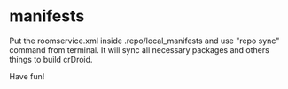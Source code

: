 manifests
=========

Put the roomservice.xml inside .repo/local_manifests and use "repo sync" command from terminal.
It will sync all necessary packages and others things to build crDroid.

Have fun!
